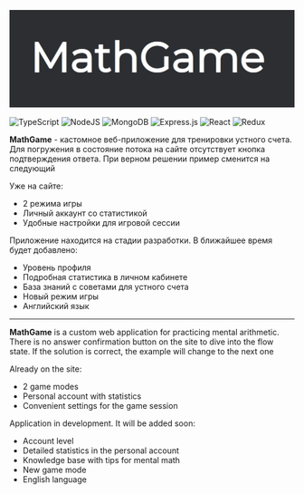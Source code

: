 [![img_1.png](public/assets/Logo.png)](https://math-game-sepia.vercel.app/)

![TypeScript](https://img.shields.io/badge/typescript-%23007ACC.svg?style=for-the-badge&logo=typescript&logoColor=white)
![NodeJS](https://img.shields.io/badge/node.js-6DA55F?style=for-the-badge&logo=node.js&logoColor=white)
![MongoDB](https://img.shields.io/badge/MongoDB-%234ea94b.svg?style=for-the-badge&logo=mongodb&logoColor=white)
![Express.js](https://img.shields.io/badge/express.js-%23404d59.svg?style=for-the-badge&logo=express&logoColor=%2361DAFB)
![React](https://img.shields.io/badge/react-%2320232a.svg?style=for-the-badge&logo=react&logoColor=%2361DAFB)
![Redux](https://img.shields.io/badge/redux-%23593d88.svg?style=for-the-badge&logo=redux&logoColor=white)

**MathGame** - кастомное веб-приложение для тренировки устного счета. Для погружения в состояние потока на сайте отсутствует кнопка подтверждения ответа. При верном решении пример сменится на следующий

Уже на сайте:

- 2 режима игры
- Личный аккаунт со статистикой
- Удобные настройки для игровой сессии

Приложение находится на стадии разработки. В ближайшее время будет добавлено:

- Уровень профиля
- Подробная статистика в личном кабинете
- База знаний с советами для устного счета
- Новый режим игры
- Английский язык

---

**MathGame** is a custom web application for practicing mental arithmetic. There is no answer confirmation button on the site to dive into the flow state. If the solution is correct, the example will change to the next one

Already on the site:

- 2 game modes
- Personal account with statistics
- Convenient settings for the game session

Application in development. It will be added soon:

- Account level
- Detailed statistics in the personal account
- Knowledge base with tips for mental math
- New game mode
- English language
